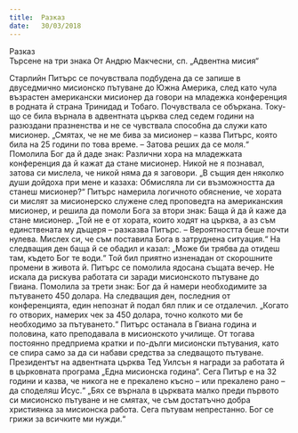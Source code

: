 ```yaml
---
title:  Разказ
date:   30/03/2018
---
```


Разказ	
Търсене на три знака
От Андрю Макчесни, сп. „Адвентна мисия“

Старлийн Питърс се почувствала подбудена да се запише в двуседмично мисионско пътуване до Южна Америка, след като чула възрастен американски мисионер да говори на младежка конференция в родната й страна Тринидад и Тобаго.
Почувствала се объркана. Току-що се била върнала в адвентната църква след седем години на разюздани празненства и не се чувствала способна да служи като мисионер.
„Смятах, че не ме бива за мисионер – казва Питърс, която била на 25 години по това време. – Затова реших да се моля.“
Помолила Бог да й даде знак: Различни хора на младежката конференция да й кажат да стане мисионер. Никой не я познавал, затова си мислела, че никой няма да я заговори.
„В същия ден няколко души дойдоха при мене и казаха: Обмисляла ли си възможността да станеш мисионер?“
Питърс намерила логичното обяснение, че хората си мислят за мисионерско служене след проповедта на американския мисионер, и решила да помоли Бога за втори знак: Баща й да й каже да стане мисионер. „Той не е от хората, които ходят на църква, а аз съм единствената му дъщеря – разказва Питърс. – Вероятността беше почти нулева. Мислех си, че съм поставила Бога в затруднена ситуация.“
На следващия ден баща й се обадил и казал: „Може би трябва да отидеш там, където Бог те води.“ Той бил приятно изненадан от скорошните промени в живота й.
Питърс се помолила ядосана същата вечер. Не искала да рискува работата си заради мисионското пътуване до Гвиана. Помолила за трети знак: Бог да й намери необходимите за пътуването 450 долара.
На следващия ден, последния от конференцията, един непознат й подал бял плик и се отдалечил. „Когато го отворих, намерих чек за 450 долара, точно колкото ми бе необходимо за пътуването.“
Питърс останала в Гвиана година и половина, като преподавала в мисионското училище. От тогава постоянно предприема кратки и по-дълги мисионски пътувания, като се спира само за да си набави средства за следващото пътуване. Президентът на адвентната църква Тед Уилсън я награди за работата й в църковната програма „Една мисионска година“.
Сега Питър е на 32 години и казва, че никога не е прекалено късно – или прекалено рано – да споделяш Исус.“
„Бях се върнала в църквата малко преди първото си мисионско пътуване и не смятах, че съм достатъчно добра християнка за мисионска работа. Сега пътувам непрестанно. Бог се грижи за всичките ми нужди.“
